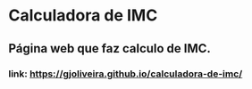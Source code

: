 # Calculadora de IMC
## Página web que faz calculo de IMC.
### link: https://gjoliveira.github.io/calculadora-de-imc/
